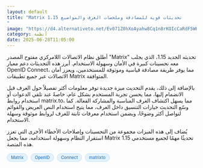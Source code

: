 ```yaml
---
layout: default
title: "Matrix 1.15 تحديثات قوية للمصادقة وملخصات الغرف والمواضيع
"
image: "https://d4.alternativeto.net/Ev071Z0hXoAyahw8Cq1n8rKOIcCaRdF5WH5dcm10F68/rs:fill:1520:760:0/g:ce:0:0/YWJzOi8vZGlzdC9jb250ZW50LzE3NTEwMzQ2NjIwMzUucG5n.png"
category: أنظمة
date: 2025-06-28T11:05:00
---
```


أطلق نظام الاتصالات اللامركزي مفتوح المصدر "Matrix" تحديثه الجديد 1.15، الذي يجلب معه تحسينات كبيرة في الأمان وسهولة الاستخدام. أبرز هذه التحديثات دعم معيار OpenID Connect، مما يوفر طريقة مصادقة قياسية وموثوقة للمستخدمين، ويعزز أمان الاتصالات عبر جميع تطبيقات Matrix المتوافقة.

بالإضافة إلى ذلك، يقدم التحديث ميزة جديدة توفر معلومات أكثر تفصيلاً حول الغرف قبل الانضمام إليها، مما يحسن تجربة المستخدم بشكل عام، خاصةً عند تلقي الدعوات أو استخدام روابط matrix.to، مما يسهل اكتشاف الغرف المناسبة والمشاركة الفعالة. كما وسّع التحديث خيارات التنسيق داخل الغرف، مما يتيح استخدام النص العريض والقوائم لتواصل أكثر وضوحًا، ويضمن استخدام معرفات ثابتة للغرف لروابط موثوقة وسهلة الاستخدام.

يُضاف إلى هذه الميزات مجموعة من التحسينات وإصلاحات الأخطاء الأخرى التي تعزز استقرار النظام وسهولة استخدامه، مما يجعل Matrix 1.15 تحديثًا مهمًا لجميع مستخدمي هذه المنصة.

<div style="margin-top:2px; margin-bottom:2px;"><a href="https://bidjadraft.github.io/?query=Matrix" style="background:#e3f2fd; color:#1565c0; font-size:80%; border-radius:12px; padding:3px 10px; margin:2px 4px 2px 0; display:inline-block; border:1px solid #bbdefb; text-decoration:none;">Matrix</a> <a href="https://bidjadraft.github.io/?query=OpenID" style="background:#e3f2fd; color:#1565c0; font-size:80%; border-radius:12px; padding:3px 10px; margin:2px 4px 2px 0; display:inline-block; border:1px solid #bbdefb; text-decoration:none;">OpenID</a> <a href="https://bidjadraft.github.io/?query=Connect" style="background:#e3f2fd; color:#1565c0; font-size:80%; border-radius:12px; padding:3px 10px; margin:2px 4px 2px 0; display:inline-block; border:1px solid #bbdefb; text-decoration:none;">Connect</a> <a href="https://bidjadraft.github.io/?query=matrixto" style="background:#e3f2fd; color:#1565c0; font-size:80%; border-radius:12px; padding:3px 10px; margin:2px 4px 2px 0; display:inline-block; border:1px solid #bbdefb; text-decoration:none;">matrixto</a></div><br><br>
